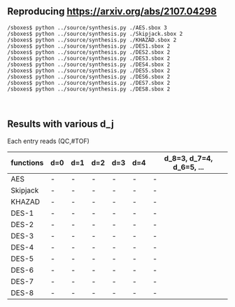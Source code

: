 ## Reproducing https://arxiv.org/abs/2107.04298

```
/sboxes$ python ../source/synthesis.py ./AES.sbox 3
/sboxes$ python ../source/synthesis.py ./Skipjack.sbox 2
/sboxes$ python ../source/synthesis.py ./KHAZAD.sbox 2
/sboxes$ python ../source/synthesis.py ./DES1.sbox 2
/sboxes$ python ../source/synthesis.py ./DES2.sbox 2
/sboxes$ python ../source/synthesis.py ./DES3.sbox 2
/sboxes$ python ../source/synthesis.py ./DES4.sbox 2
/sboxes$ python ../source/synthesis.py ./DES5.sbox 2
/sboxes$ python ../source/synthesis.py ./DES6.sbox 2
/sboxes$ python ../source/synthesis.py ./DES7.sbox 2
/sboxes$ python ../source/synthesis.py ./DES8.sbox 2
```

</br>

## Results with various d_j
Each entry reads (QC,#TOF)  

|  functions |      d=0      |      d=1      |      d=2      |      d=3      |      d=4      | d_8=3, d_7=4, d_6=5, ... |
|    ----    |      ----     |     ----      |     ----      |     ----      |     ----      |         ----             |
|    AES     |       -       |       -       |       -       |       -       |       -       |            -             |
|  Skipjack  |       -       |       -       |       -       |       -       |       -       |            -             |
|   KHAZAD   |       -       |       -       |       -       |       -       |       -       |            -             |
|   DES-1    |       -       |       -       |       -       |       -       |       -       |            -             |
|   DES-2    |       -       |       -       |       -       |       -       |       -       |            -             |
|   DES-3    |       -       |       -       |       -       |       -       |       -       |            -             |
|   DES-4    |       -       |       -       |       -       |       -       |       -       |            -             |
|   DES-5    |       -       |       -       |       -       |       -       |       -       |            -             |
|   DES-6    |       -       |       -       |       -       |       -       |       -       |            -             |
|   DES-7    |       -       |       -       |       -       |       -       |       -       |            -             |
|   DES-8    |       -       |       -       |       -       |       -       |       -       |            -             |

